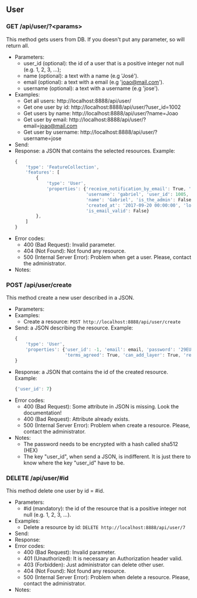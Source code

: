 ## User


### GET /api/user/?\<params>

This method gets users from DB. If you doesn't put any parameter, so will return all.
- Parameters:
    - user_id (optional): the id of a user that is a positive integer not null (e.g. 1, 2, 3, ...);
    - name (optional): a text with a name (e.g 'José').
    - email (optional): a text with a email (e.g 'joao@mail.com').
    - username (optional): a text with a username (e.g 'jose').
- Examples:
    - Get all users: http://localhost:8888/api/user/
    - Get one user by id: http://localhost:8888/api/user/?user_id=1002
    - Get users by name: http://localhost:8888/api/user/?name=Joao
    - Get user by email: http://localhost:8888/api/user/?email=joao@mail.com
    - Get user by username: http://localhost:8888/api/user/?username=jose
- Send:
- Response: a JSON that contains the selected resources. Example:
    ```javascript
    {
        'type': 'FeatureCollection',
        'features': [
            {
                'type': 'User',
                'properties': {'receive_notification_by_email': True, 'terms_agreed': False,
                               'username': 'gabriel', 'user_id': 1005, 'email': 'gabriel@admin.com',
                               'name': 'Gabriel', 'is_the_admin': False, 'can_add_layer': True,
                               'created_at': '2017-09-20 00:00:00', 'login_date': '2017-09-20T00:00:00',
                               'is_email_valid': False}
            },
        ]
    }
    ```
- Error codes:
    - 400 (Bad Request): Invalid parameter.
    - 404 (Not Found): Not found any resource.
    - 500 (Internal Server Error): Problem when get a user. Please, contact the administrator.
- Notes:


### POST /api/user/create

This method create a new user described in a JSON.
- Parameters:
- Examples:
     - Create a resource: ```POST http://localhost:8888/api/user/create```
- Send: a JSON describing the resource. Example:
    ```javascript
    {
        'type': 'User',
        'properties': {'user_id': -1, 'email': email, 'password': '29EU290UE', 'username': 'roger', 'name': 'Roger',
                       'terms_agreed': True, 'can_add_layer': True, 'receive_notification_by_email': False}
    }
    ```
- Response: a JSON that contains the id of the created resource. Example:
    ```javascript
    {'user_id': 7}
    ```
- Error codes:
    - 400 (Bad Request): Some attribute in JSON is missing. Look the documentation!
    - 400 (Bad Request): Attribute already exists.
    - 500 (Internal Server Error): Problem when create a resource. Please, contact the administrator.
- Notes:
    - The password needs to be encrypted with a hash called sha512 (HEX)
    - The key "user_id", when send a JSON, is indifferent. It is just there to know where the key "user_id" have to be.


<!-- - PUT /api/user/update -->


### DELETE /api/user/#id

This method delete one user by id = #id.
- Parameters:
    - #id (mandatory): the id of the resource that is a positive integer not null (e.g. 1, 2, 3, ...).
- Examples:
     - Delete a resource by id: ```DELETE http://localhost:8888/api/user/7```
- Send:
- Response:
- Error codes:
    - 400 (Bad Request): Invalid parameter.
    - 401 (Unauthorized): It is necessary an Authorization header valid.
    - 403 (Forbidden): Just administrator can delete other user.
    - 404 (Not Found): Not found any resource.
    - 500 (Internal Server Error): Problem when delete a resource. Please, contact the administrator.
- Notes:
